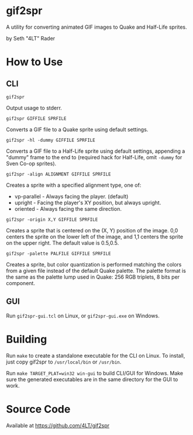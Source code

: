 gif2spr
=======

A utility for converting animated GIF images to Quake and Half-Life sprites.

by Seth "4LT" Rader

How to Use
==========

CLI
---

`gif2spr`

Output usage to stderr.

`gif2spr GIFFILE SPRFILE`

Converts a GIF file to a Quake sprite using default settings.

`gif2spr -hl -dummy GIFFILE SPRFILE`

Converts a GIF file to a Half-Life sprite using default settings, appending a "dummy" frame to the end to (required hack for Half-Life, omit `-dummy` for Sven Co-op sprites).

`gif2spr -align ALIGNMENT GIFFILE SPRFILE`

Creates a sprite with a specified alignment type, one of:
* vp-parallel - Always facing the player. (default)
* upright - Facing the player's XY position, but always upright.
* oriented - Always facing the same direction.

`gif2spr -origin X,Y GIFFILE SPRFILE`

Creates a sprite that is centered on the (X, Y) position of the image.  0,0 centers the sprite on the lower left of the image, and 1,1 centers the sprite on the upper right.  The default value is 0.5,0.5.

`gif2spr -palette PALFILE GIFFILE SPRFILE`

Creates a sprite, but color quantization is performed matching the colors from a given file instead of the default Quake palette.  The palette format is the same as the palette lump used in Quake: 256 RGB triplets, 8 bits per component.

GUI
---

Run `gif2spr-gui.tcl` on Linux, or `gif2spr-gui.exe` on Windows.

Building
========

Run `make` to create a standalone executable for the CLI on Linux.  To install, just copy gif2spr to `/usr/local/bin` or `/usr/bin`.

Run `make TARGET_PLAT=win32 win-gui` to build CLI/GUI for Windows.  Make sure the generated executables are in the same directory for the GUI to work.

Source Code
===========

Available at https://github.com/4LT/gif2spr
